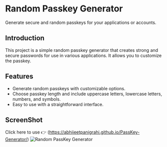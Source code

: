 # Random Passkey Generator

Generate secure and random passkeys for your applications or accounts.

## Introduction

This project is a simple random passkey generator that creates strong and secure passwords for use in various applications. It allows you to customize the passkey.

## Features

- Generate random passkeys with customizable options.
- Choose passkey length and include uppercase letters, lowercase letters, numbers, and symbols.
- Easy to use with a straightforward interface.

## ScreenShot
Click here to use 👉 (https://abhijeetpanigrahi.github.io/PassKey-Generator/)
![Random PassKey Generator](https://github.com/AbhijeetPanigrahi/PassKey-Generator/assets/141105280/b6d4ffae-1038-467a-afa1-9ef18342a891)


